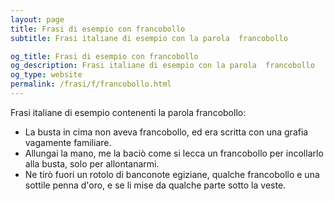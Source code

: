 ```yaml
---
layout: page
title: Frasi di esempio con francobollo 
subtitle: Frasi italiane di esempio con la parola  francobollo

og_title: Frasi di esempio con francobollo 
og_description: Frasi italiane di esempio con la parola  francobollo
og_type: website
permalink: /frasi/f/francobollo.html
---
```


Frasi italiane di esempio contenenti la parola francobollo:


- La busta in cima non aveva francobollo, ed era scritta con una grafia vagamente familiare.
- Allungai la mano, me la baciò come si lecca un francobollo per incollarlo alla busta, solo per allontanarmi.
- Ne tirò fuori un rotolo di banconote egiziane, qualche francobollo e una sottile penna d'oro, e se li mise da qualche parte sotto la veste.
